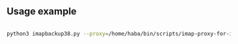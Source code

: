 Usage example
--------------

``` bash

python3 imapbackup38.py --proxy=/home/haba/bin/scripts/imap-proxy-for-imaplib -d bar -s jaja.besserwisser.org -f INBOX.apple -u haba
```


